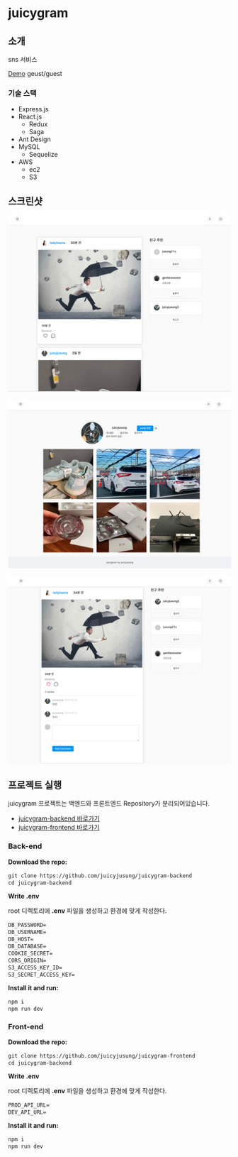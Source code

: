 # juicygram

## 소개

sns 서비스

[Demo](http://34.97.37.213:3000/)
geust/guest

### 기술 스택

- Express.js
- React.js
    - Redux
    - Saga
- Ant Design
- MySQL
    - Sequelize
- AWS
    - ec2
    - S3

## 스크린샷

![1](./img/1.png)

![2](./img/2.png)

![3](./img/3.png)

## 프로젝트 실행

juicygram 프로젝트는 백엔드와 프론트엔드 Repository가 분리되어있습니다.

- [juicygram-backend 바로가기](https://github.com/juicyjusung/juicygram-backend)
- [juicygram-frontend 바로가기](https://github.com/juicyjusung/juicygram-front)

### Back-end

**Download the repo:**

    git clone https://github.com/juicyjusung/juicygram-backend
    cd juicygram-backend

**Write .env**

root 디렉토리에 **.env** 파일을 생성하고 환경에 맞게 작성한다.

    DB_PASSWORD=
    DB_USERNAME=
    DB_HOST=
    DB_DATABASE=
    COOKIE_SECRET=
    CORS_ORIGIN=
    S3_ACCESS_KEY_ID=
    S3_SECRET_ACCESS_KEY=

**Install it and run:**

    npm i
    npm run dev

### Front-end

**Download the repo:**

    git clone https://github.com/juicyjusung/juicygram-frontend
    cd juicygram-backend

**Write .env**

root 디렉토리에 **.env** 파일을 생성하고 환경에 맞게 작성한다.

    PROD_API_URL=
    DEV_API_URL=

**Install it and run:**

    npm i
    npm run dev

